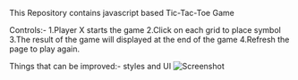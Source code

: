 
This Repository contains javascript based Tic-Tac-Toe Game

Controls:-
1.Player X starts the game
2.Click on each grid to place symbol
3.The result of the game will displayed at the end of the game
4.Refresh the page to play again.

Things that can be improved:-
styles and UI
![Screenshot](https://user-images.githubusercontent.com/76611051/136075231-ee41513c-496f-48a2-a9f5-d33c5a25df1c.png)
